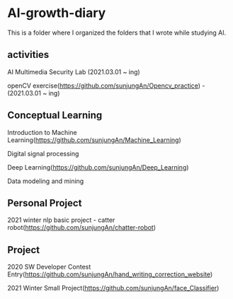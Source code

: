 # AI-growth-diary
This is a folder where I organized the folders that I wrote while studying AI. 

**activities**
------------------------------------------------------------------------------------
AI Multimedia Security Lab (2021.03.01 ~ ing)

openCV exercise(https://github.com/sunjungAn/Opencv_practice) - (2021.03.01 ~ ing)

**Conceptual Learning**
--------------------------------------------------------------------------------------

Introduction to Machine Learning(https://github.com/sunjungAn/Machine_Learning)

Digital signal processing

Deep Learning(https://github.com/sunjungAn/Deep_Learning)

Data modeling and mining



**Personal Project**
-----------------------------------------------------------------------------------------
2021 winter nlp basic project - catter robot(https://github.com/sunjungAn/chatter-robot)





**Project**
-------------------------------------------------------------------------------------------

2020 SW Developer Contest Entry(https://github.com/sunjungAn/hand_writing_correction_website)

2021 Winter Small Project(https://github.com/sunjungAn/face_Classifier)


